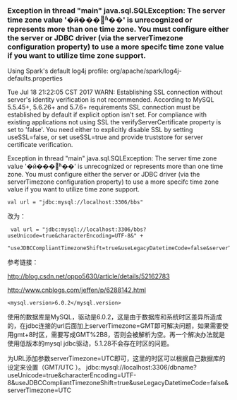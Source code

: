 ### Exception in thread "main" java.sql.SQLException: The server time zone value '�й���׼ʱ��' is unrecognized or represents more than one time zone. You must configure either the server or JDBC driver (via the serverTimezone configuration property) to use a more specifc time zone value if you want to utilize time zone support.


Using Spark's default log4j profile: org/apache/spark/log4j-defaults.properties

Tue Jul 18 21:22:05 CST 2017 WARN: Establishing SSL connection without server's identity verification is not recommended. According to MySQL 5.5.45+, 5.6.26+ and 5.7.6+ requirements SSL connection must be established by default if explicit option isn't set. For compliance with existing applications not using SSL the verifyServerCertificate property is set to 'false'. You need either to explicitly disable SSL by setting useSSL=false, or set useSSL=true and provide truststore for server certificate verification.

Exception in thread "main" java.sql.SQLException: The server time zone value '�й���׼ʱ��' is unrecognized or represents more than one time zone. You must configure either the server or JDBC driver (via the serverTimezone configuration property) to use a more specifc time zone value if you want to utilize time zone support.

    val url = "jdbc:mysql://localhost:3306/bbs"

改为：

     val url = "jdbc:mysql://localhost:3306/bbs?useUnicode=true&characterEncoding=UTF-8&" +
          "useJDBCCompliantTimezoneShift=true&useLegacyDatetimeCode=false&serverTimezone=UTC"
          
参考链接：

http://blog.csdn.net/oppo5630/article/details/52162783

http://www.cnblogs.com/jeffen/p/6288142.html

    <mysql.version>6.0.2</mysql.version>

使用的数据库是MySQL，驱动是6.0.2，这是由于数据库和系统时区差异所造成的，在jdbc连接的url后面加上serverTimezone=GMT即可解决问题，如果需要使用gmt+8时区，需要写成GMT%2B8，否则会被解析为空。再一个解决办法就是使用低版本的mysql jdbc驱动，5.1.28不会存在时区的问题。

为URL添加参数serverTimezone=UTC即可，这里的时区可以根据自己数据库的设定来设置（GMT/UTC ）。
jdbc:mysql://localhost:3306/dbname?useUnicode=true&characterEncoding=UTF-8&useJDBCCompliantTimezoneShift=true&useLegacyDatetimeCode=false&serverTimezone=UTC